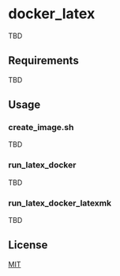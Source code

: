 # docker_latex

TBD

## Requirements

TBD

## Usage

### create_image.sh
TBD

### run_latex_docker
TBD

### run_latex_docker_latexmk
TBD

## License

[MIT](./LICENSE.txt)
